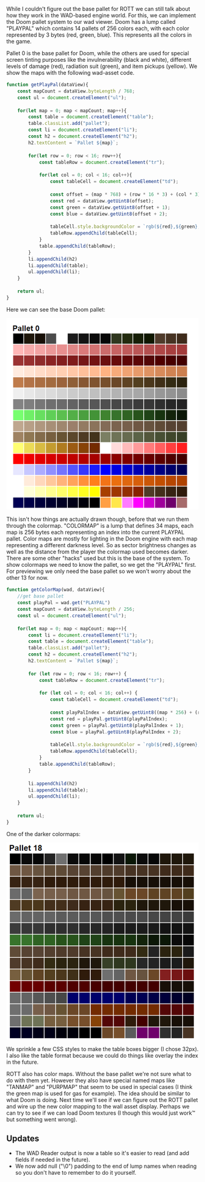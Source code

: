 While I couldn't figure out the base pallet for ROTT we can still talk about how they work in the WAD-based engine world.  For this, we can implement the Doom pallet system to our wad viewer.  Doom has a lump called "PLAYPAL" which contains 14 pallets of 256 colors each, with each color represented by 3 bytes (red, green, blue).  This represents all the colors in the game.

Pallet 0 is the base pallet for Doom, while the others are used for special screen tinting purposes like the invulnerability (black and white), different levels of damage (red), radiation suit (green), and item pickups (yellow).  We show the maps with the following wad-asset code.

```js
function getPlayPal(dataView){
	const mapCount = dataView.byteLength / 768;
	const ul = document.createElement("ul");

	for(let map = 0; map < mapCount; map++){
		const table = document.createElement("table");
		table.classList.add("pallet");
		const li = document.createElement("li");
		const h2 = document.createElement("h2");
		h2.textContent = `Pallet ${map}`;
		
		for(let row = 0; row < 16; row++){
			const tableRow = document.createElement("tr");

			for(let col = 0; col < 16; col++){
				const tableCell = document.createElement("td");

				const offset = (map * 768) + (row * 16 * 3) + (col * 3);
				const red = dataView.getUint8(offset);
				const green = dataView.getUint8(offset + 1);
				const blue = dataView.getUint8(offset + 2);

				tableCell.style.backgroundColor = `rgb(${red},${green},${blue})`;
				tableRow.appendChild(tableCell);
			}
			table.appendChild(tableRow);
		}
		li.appendChild(h2)
		li.appendChild(table);
		ul.appendChild(li);
	}

	return ul;
}

```

Here we can see the base Doom pallet:

![doom pallet](doom-pallet.png)

This isn't how things are actually drawn though, before that we run them through the colormap. "COLORMAP" is a lump that defines 34 maps, each map is 256 bytes each representing an index into the current PLAYPAL pallet.  Color maps are mostly for lighting in the Doom engine with each map representing a different darkness level.  So as sector brightness changes as well as the distance from the player the colormap used becomes darker.  There are some other "hacks" used but this is the base of the system.  To show colormaps we need to know the pallet, so we get the "PLAYPAL" first.  For previewing we only need the base pallet so we won't worry about the other 13 for now.

```js
function getColorMap(wad, dataView){
	//get base pallet
	const playPal = wad.get("PLAYPAL")
	const mapCount = dataView.byteLength / 256;
	const ul = document.createElement("ul");

	for(let map = 0; map < mapCount; map++){
		const li = document.createElement("li");
		const table = document.createElement("table");
		table.classList.add("pallet");
		const h2 = document.createElement("h2");
		h2.textContent = `Pallet ${map}`;

		for (let row = 0; row < 16; row++) {
			const tableRow = document.createElement("tr");

			for (let col = 0; col < 16; col++) {
				const tableCell = document.createElement("td");

				const playPalIndex = dataView.getUint8((map * 256) + (row * 16) + col) * 3;
				const red = playPal.getUint8(playPalIndex);
				const green = playPal.getUint8(playPalIndex + 1);
				const blue = playPal.getUint8(playPalIndex + 2);

				tableCell.style.backgroundColor = `rgb(${red},${green},${blue})`;
				tableRow.appendChild(tableCell);
			}
			table.appendChild(tableRow);
		}

		li.appendChild(h2)
		li.appendChild(table);
		ul.appendChild(li);
	}

	return ul;
}
```

One of the darker colormaps:

![Doom colormap](doom-colormap.png)

We sprinkle a few CSS styles to make the table boxes bigger (I chose 32px).  I also like the table format because we could do things like overlay the index in the future.

ROTT also has color maps.  Without the base pallet we're not sure what to do with them yet.  However they also have special named maps like "TANMAP" and "PURPMAP" that seem to be used in special cases (I think the green map is used for gas for example).  The idea should be similar to what Doom is doing.  Next time we'll see if we can figure out the ROTT pallet and wire up the new color mapping to the wall asset display.  Perhaps we can try to see if we can load Doom textures (I though this would just work™ but something went wrong).

Updates
-------

- The WAD Reader output is now a table so it's easier to read (and add fields if needed in the future).
- We now add null ("\0") padding to the end of lump names when reading so you don't have to remember to do it yourself.